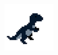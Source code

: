 ![](https://github.com/Intercrus/Intercrus/blob/main/imgonline-com-ua-mirror-fopxigs1rau.uuIVW.jpg)
